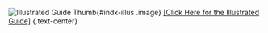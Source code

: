 ![Illustrated Guide Thumb](illus-972_thumb.png "Illustrated Guide Thumb"){#indx-illus .image}
[[Click Here for the Illustrated Guide]](https://registry-page.isdcf.com/illustratedguide/)
{.text-center}